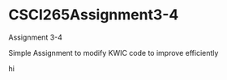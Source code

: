 CSCI265Assignment3-4
====================

Assignment 3-4

Simple Assignment to modify KWIC code to improve efficiently


hi